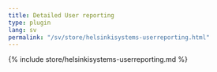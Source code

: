```yaml
---
title: Detailed User reporting
type: plugin
lang: sv
permalink: "/sv/store/helsinkisystems-userreporting.html"
---
```


{% include store/helsinkisystems-userreporting.md %}
